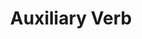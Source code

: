 ---
title: "Auxiliary Verb"

categories: ['']

tags: ['Auxiliary', 'Verb']

arwords: 'فعل مساعد'

arexps: []

enwords: ['Auxiliary Verb']

enexps: []

arlexicons: 'ف'

enlexicons: 'A'

authors: ['Ruqayya Roshdy']

translators: ['']

citations: 'مقدمة في حوسبة اللغة العربية'

sources: 'مركز الملك عبدالله بن عبدالعزيز الدولي لخدمة اللغة العربية'

slug: ""
---